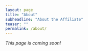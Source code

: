 ```yaml
---
layout: page
title: "About"
subheadline: "About the Affiliate"
teaser: ""
permalink: /about/
---
```

*This page is coming soon!*

